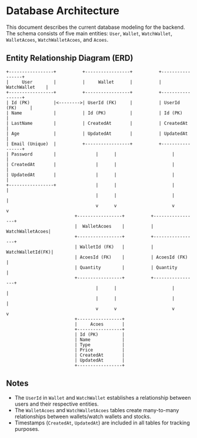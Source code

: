 # Database Architecture

This document describes the current database modeling for the backend. The schema consists of five main entities: `User`, `Wallet`, `WatchWallet`, `WalletAcoes`, `WatchWalletAcoes`, and `Acoes`.

## Entity Relationship Diagram (ERD)

```
+-----------------+          +-----------------+          +-----------------+
|     User        |          |     Wallet      |          |  WatchWallet    |
+-----------------+          +-----------------+          +-----------------+
| Id (PK)         |<-------->| UserId (FK)     |          | UserId (FK)     |
| Name            |          | Id (PK)         |          | Id (PK)         |
| LastName        |          | CreatedAt       |          | CreatedAt       |
| Age             |          | UpdatedAt       |          | UpdatedAt       |
| Email (Unique)  |          +-----------------+          +-----------------+
| Password        |               |      |                     |      |
| CreatedAt       |               |      |                     |      |
| UpdatedAt       |               |      |                     |      |
+-----------------+               |      |                     |      |
                                  |      |                     |      |
                                  v      v                     v      v
                          +-----------------+          +-----------------+
                          |  WalletAcoes    |          | WatchWalletAcoes|
                          +-----------------+          +-----------------+
                          | WalletId (FK)   |          | WatchWalletId(FK)|
                          | AcoesId (FK)    |          | AcoesId (FK)     |
                          | Quantity        |          | Quantity         |
                          +-----------------+          +-----------------+
                                  |      |                     |      |
                                  |      |                     |      |
                                  v      v                     v      v
                          +-----------------+
                          |     Acoes       |
                          +-----------------+
                          | Id (PK)         |
                          | Name            |
                          | Type            |
                          | Price           |
                          | CreatedAt       |
                          | UpdatedAt       |
                          +-----------------+
```

## Notes
- The `UserId` in `Wallet` and `WatchWallet` establishes a relationship between users and their respective entities.
- The `WalletAcoes` and `WatchWalletAcoes` tables create many-to-many relationships between wallets/watch wallets and stocks.
- Timestamps (`CreatedAt`, `UpdatedAt`) are included in all tables for tracking purposes.